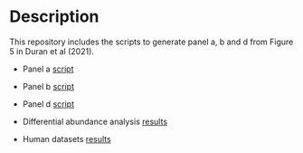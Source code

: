 # Description

This repository includes the scripts to generate panel a, b and d from Figure 5 in Duran et al (2021). 

* Panel a [script](https://github.com/msfuentealba/duran2021/blob/main/scripts/panel_a.R)

* Panel b [script](https://github.com/msfuentealba/duran2021/blob/main/scripts/panel_b.R)

* Panel d [script](https://github.com/msfuentealba/duran2021/blob/main/scripts/panel_d.R)

* Differential abundance analysis [results](https://github.com/msfuentealba/duran2021/blob/main/raw_data/linear_model_results.tsv)

* Human datasets [results](https://github.com/msfuentealba/duran2021/blob/main/raw_data/human_datasets.tsv)
